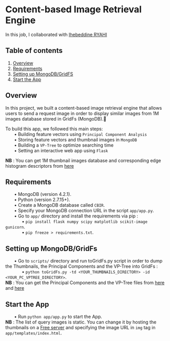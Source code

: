 # Content-based Image Retrieval Engine

In this job, I collaborated with <a href="https://github.com/IhebeddineRyahi">Ihebeddine RYAHI</a> 

## Table of contents
1. [Overview](#Overview)
2. [Requirements](#Requirements)
3. [Setting up MongoDB/GridFS](#Setup)  
4. [Start the App](#StartApp)


<a name="Overview"/>  

## Overview
In this project, we built a content-based image retrieval engine that allows users to send a request image in order to display similar images from 1M images database stored in GridFs (MongoDB).🧐  

To build this app, we followed this main steps:  
&nbsp;&nbsp;&nbsp;&nbsp;&nbsp;&nbsp; • Building feature vectors using `Principal Component Analysis`      
&nbsp;&nbsp;&nbsp;&nbsp;&nbsp;&nbsp; • Storing feature vectors and thumbnail images in `MongoDB`  
&nbsp;&nbsp;&nbsp;&nbsp;&nbsp;&nbsp; • Building a `VP-Tree` to optimize searching time    
&nbsp;&nbsp;&nbsp;&nbsp;&nbsp;&nbsp; • Setting an interactive web app using `Flask`   

**NB** : You can get 1M thumbnail images database and corresponding edge histogram descriptors from <a href="http://press.liacs.nl/mirflickr/mirdownload.html">here</a>  

<a name="Requirements"/>

## Requirements
&nbsp;&nbsp;&nbsp;&nbsp;&nbsp;&nbsp; • MongoDB (version 4.2.1).  
&nbsp;&nbsp;&nbsp;&nbsp;&nbsp;&nbsp; • Python (version 2.7.15+).  
&nbsp;&nbsp;&nbsp;&nbsp;&nbsp;&nbsp; • Create a MongoDB database called `CBIR`.   
&nbsp;&nbsp;&nbsp;&nbsp;&nbsp;&nbsp; • Specify your MongoDB connection URL in the script `app/app.py`.    
&nbsp;&nbsp;&nbsp;&nbsp;&nbsp;&nbsp; • Go to `app/` directory and install the requirements via pip :  
&nbsp;&nbsp;&nbsp;&nbsp;&nbsp;&nbsp;&nbsp;&nbsp;&nbsp;&nbsp;&nbsp;&nbsp; • `pip install flask numpy scipy matplotlib scikit-image gunicorn`.  
&nbsp;&nbsp;&nbsp;&nbsp;&nbsp;&nbsp;&nbsp;&nbsp;&nbsp;&nbsp;&nbsp;&nbsp; • `pip freeze > requirements.txt`.  


<a name="Setup"/>

## Setting up MongoDB/GridFs
&nbsp;&nbsp;&nbsp;&nbsp;&nbsp;&nbsp; • Go to `scripts/` directory and run toGridFs.py script in order to dump the Thumbnails, the Principal Components and the VP-Tree into GridFs :  
&nbsp;&nbsp;&nbsp;&nbsp;&nbsp;&nbsp;&nbsp;&nbsp;&nbsp;&nbsp;&nbsp;&nbsp; • `python toGridFs.py -td <YOUR_THUMBNAILS_DIRECTORY> -id <YOUR_PC_VPTREE_DIRECTORY>`.  
**NB** : You can get the Principal Components and the VP-Tree files from <a href="https://www.dropbox.com/s/rni799mkys56zph/pca_df.pkl?dl=0">here</a> and <a href="https://www.dropbox.com/s/dwg0x6csi4cthw3/vptree.pkl?dl=0">here</a>  

<a name="StartApp"/>

## Start the App  
&nbsp;&nbsp;&nbsp;&nbsp;&nbsp;&nbsp; • Run `python app/app.py` to start the App.  
**NB** : The list of query images is static. You can change it by hosting the thumbnails on a <a href="https://fr.imgbb.com/">Free server</a> and specifying the image URL in `img` tag in `app/templates/index.html`.     
